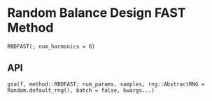 # Random Balance Design FAST Method

```@docs
RBDFAST(; num_harmonics = 6)
```

## API

```@docs
gsa(f, method::RBDFAST; num_params, samples, rng::AbstractRNG = Random.default_rng(), batch = false, kwargs...)
```
